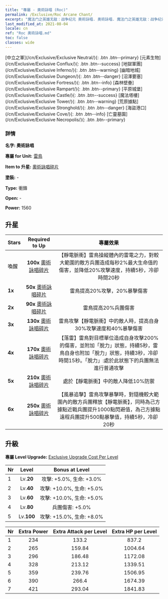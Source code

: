 ```yaml
---
title: "專屬 - 奧術詠唱 (Roc)"
permalink: /Exclusive/Roc Arcane Chant/
excerpt: "魔法门之英雄无敌：战争纪元 奧術詠唱. 奧術詠唱. 魔法门之英雄无敌：战争纪元 專屬 奧術詠唱. 雷鳥 專屬."
last_modified_at: 2021-08-04
locale: cn
ref: "Roc 奧術詠唱.md"
toc: false
classes: wide
---
```

 [中立之軍](/cn/Exclusive/Exclusive Neutral/){: .btn .btn--primary} [元素生物](/cn/Exclusive/Exclusive Conflux/){: .btn .btn--success} [地獄軍團](/cn/Exclusive/Exclusive Inferno/){: .btn .btn--warning} [幽暗地城](/cn/Exclusive/Exclusive Dungeon/){: .btn .btn--danger} [沼澤要塞](/cn/Exclusive/Exclusive Fortress/){: .btn .btn--info} [森林壁壘](/cn/Exclusive/Exclusive Rampart/){: .btn .btn--primary} [平原城堡](/cn/Exclusive/Exclusive Castle/){: .btn .btn--success} [魔法塔樓](/cn/Exclusive/Exclusive Tower/){: .btn .btn--warning} [荒原據點](/cn/Exclusive/Exclusive Stronghold/){: .btn .btn--danger} [海盜港口](/cn/Exclusive/Exclusive Cove/){: .btn .btn--info} [亡靈墓園](/cn/Exclusive/Exclusive Necropolis/){: .btn .btn--primary} 

### 詳情
 **名字: 奧術詠唱** 

 **專屬 for Unit:** [雷鳥](/cn/units/Roc/) 

 **Item to 升星:** [奧術詠唱碎片](/cn/Items/con_915/)

 **塗裝:** -

 **Type:** 衝鋒

 **Open:** -

 **Power:** 1560

## 升星

  |     Stars    |  Required to Up | 專屬效果 |
  |:-------------|:---------------:|:---------------:|
  |  喚醒  | **100x** [奧術詠唱碎片](/cn/Items/con_915/) | 【靜電脈衝】雷鳥操縱體內的雷電之力，對較大範圍的敵方兵團造成每秒2%最大生命值的傷害，並降低20%攻擊速度，持續5秒，冷卻時間20秒 |
  | **1x** <i class="fas fa-star"/> | **50x** [奧術詠唱碎片](/cn/Items/con_915/) | 雷鳥提高20%攻擊，20%暴擊傷害 |
  | **2x** <i class="fas fa-star"/> | **90x** [奧術詠唱碎片](/cn/Items/con_915/) | 雷鳥提高20%兵團傷害 |
  | **3x** <i class="fas fa-star"/> | **130x** [奧術詠唱碎片](/cn/Items/con_915/) | 雷鳥攻擊【靜電脈衝】中的敵人時，提高自身30%攻擊速度和40%暴擊傷害 |
  | **4x** <i class="fas fa-star"/> | **170x** [奧術詠唱碎片](/cn/Items/con_915/) | 【落雷】雷鳥對目標單位造成自身攻擊200%的傷害，並附加「脫力」狀態，持續5秒，雷鳥自身也附加「脫力」狀態，持續3秒，冷卻時間15秒。「脫力」:處於此狀態下的兵團無法進行普通攻擊 |
  | **5x** <i class="fas fa-star"/> | **210x** [奧術詠唱碎片](/cn/Items/con_915/) | 處於【靜電脈衝】中的敵人降低10%防禦 |
  | **6x** <i class="fas fa-star"/> | **250x** [奧術詠唱碎片](/cn/Items/con_915/) | 【風暴追擊】雷鳥攻擊暴擊時，對隨機較大範圍內的敵方兵團釋放【靜電脈衝】，同時為己方據點近戰兵團提升1000點閃避值，為己方據點遠程兵團提升500點暴擊值，持續5秒，冷卻20秒 |


## 升級
 **專屬 Level Upgrade:** [Exclusive Upgrade Cost Per Level](/Exclusive/ExclusiveUpgradeCostPerLevel/)

  |  Nr  |   Level  | Bonus at Level |
  |:-----|:--------:|:--------------:|
  | 1 | Lv.**20** | 攻擊: +5.0%, 生命: +3.0% |
  | 2 | Lv.**40** | 攻擊: +10.0%, 生命: +5.0% |
  | 3 | Lv.**60** | 攻擊: +10.0%, 生命: +5.0% |
  | 4 | Lv.**80** | 兵團傷害: +5.0% |
  | 5 | Lv.**100** | 攻擊: +15.0%, 生命: +8.0% |


  |  Nr  |  Extra Power | Extra Attack per Level | Extra HP per Level |
  |:-----|:--------:|:--------:|:--------:|
  | 1 | 234 | 133.2 | 837.2 |
  | 2 | 265 | 159.84 | 1004.64 |
  | 3 | 296 | 186.48 | 1172.08 |
  | 4 | 328 | 213.12 | 1339.51 |
  | 5 | 359 | 239.76 | 1506.95 |
  | 6 | 390 | 266.4 | 1674.39 |
  | 7 | 421 | 293.04 | 1841.83 |



